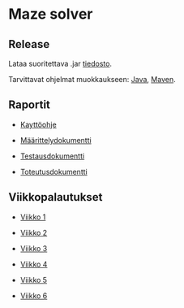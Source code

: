 # Maze solver

## Release

Lataa suoritettava .jar [tiedosto](https://github.com/Viltska/maze-solver/releases/tag/v2.0).

Tarvittavat ohjelmat muokkaukseen:
[Java](https://java.com/en/download/), [Maven](https://maven.apache.org/).

## Raportit

* [Kayttöohje](https://github.com/Viltska/maze-solver/blob/master/Dokumentit/Kayttoohje.md)

* [Määrittelydokumentti](https://github.com/Viltska/maze-solver/blob/master/Dokumentit/Maarittelydokumentti.md)

* [Testausdokumentti](https://github.com/Viltska/maze-solver/blob/master/Dokumentit/Testausdokumentti.md)

* [Toteutusdokumentti](https://github.com/Viltska/maze-solver/blob/master/Dokumentit/Toteutusdokumentti.md)

## Viikkopalautukset

* [Viikko 1](https://github.com/Viltska/maze-solver/blob/master/Dokumentit/Palautukset/viikko1.md)

* [Viikko 2](https://github.com/Viltska/maze-solver/blob/master/Dokumentit/Palautukset/viikko2.md)

* [Viikko 3](https://github.com/Viltska/maze-solver/blob/master/Dokumentit/Palautukset/viikko3.md)

* [Viikko 4](https://github.com/Viltska/maze-solver/blob/master/Dokumentit/Palautukset/viikko4.md)

* [Viikko 5](https://github.com/Viltska/maze-solver/blob/master/Dokumentit/Palautukset/viikko5.md)

* [Viikko 6](https://github.com/Viltska/maze-solver/blob/master/Dokumentit/Palautukset/viikko6.md)
